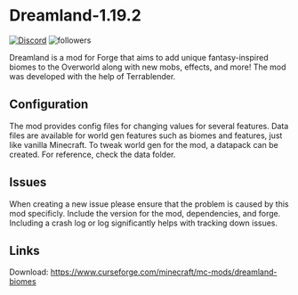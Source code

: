 # Dreamland-1.19.2  
[![Discord](https://img.shields.io/discord/938848584823111690.svg?color=%237289da&label=Discord&logo=discord&logoColor=%237289da&style=for-the-badge)](https://discord.gg/DMrwFpgucF) <img alt="followers" title="Follow me on Twitter" src="https://img.shields.io/twitter/follow/dragoni_7?color=55960c&label=Follow&logo=twitter&logoColor=white&style=for-the-badge"/>

Dreamland is a mod for Forge that aims to add unique fantasy-inspired biomes to the Overworld along with new mobs, effects, and more!
The mod was developed with the help of Terrablender.

## Configuration
The mod provides config files for changing values for several features. Data files are available for world gen features such as biomes and features, just like vanilla Minecraft. To tweak world gen for the mod, a datapack can be created. For reference, check the data folder.

## Issues
When creating a new issue please ensure that the problem is caused by this mod specificly.
Include the version for the mod, dependencies, and forge.
Including a crash log or log significantly helps with tracking down issues.

## Links
Download: https://www.curseforge.com/minecraft/mc-mods/dreamland-biomes
